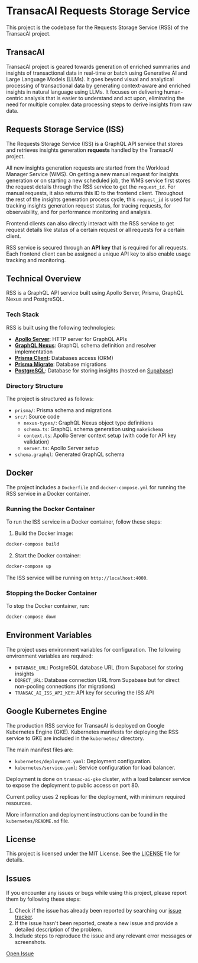 # TransacAI Requests Storage Service

This project is the codebase for the Requests Storage Service (RSS) of the TransacAI project.

## TransacAI

TransacAI project is geared towards generation of enriched summaries and insights of transactional data in real-time or batch using Generative AI and Large Language Models (LLMs). It goes beyond visual and analytical processing of transactional data by generating context-aware and enriched insights in natural language using LLMs. It focuses on delivering human-centric analysis that is easier to understand and act upon, eliminating the need for multiple complex data processing steps to derive insights from raw data.

## Requests Storage Service (ISS)

The Requests Storage Service (ISS) is a GraphQL API service that stores and retrieves insights generation **requests** handled by the TransacAI project.

All new insights generation requests are started from the Workload Manager Service (WMS). On getting a new manual request for insights generation or on starting a new scheduled job, the WMS service first stores the request details through the RSS service to get the `request_id`. For manual requests, it also returns this ID to the frontend client. Throughout the rest of the insights generation process cycle, this `request_id` is used for tracking insights generation request status, for tracing requests, for observability, and for performance monitoring and analysis.

Frontend clients can also directly interact with the RSS service to get request details like status of a certain request or all requests for a certain client.

RSS service is secured through an **API key** that is required for all requests. Each frontend client can be assigned a unique API key to also enable usage tracking and monitoring.

## Technical Overview

RSS is a GraphQL API service built using Apollo Server, Prisma, GraphQL Nexus and PostgreSQL.

### Tech Stack

RSS is built using the following technologies:

- [**Apollo Server**](https://github.com/apollographql/apollo-server): HTTP server for GraphQL APIs
- [**GraphQL Nexus**](https://nexusjs.org/docs/): GraphQL schema definition and resolver implementation
- [**Prisma Client**](https://www.prisma.io/docs/concepts/components/prisma-client): Databases access (ORM)
- [**Prisma Migrate**](https://www.prisma.io/docs/concepts/components/prisma-migrate): Database migrations
- [**PostgreSQL**](https://www.postgresql.org/): Database for storing insights (hosted on [Supabase](https://supabase.com/))

### Directory Structure

The project is structured as follows:

- `prisma/`: Prisma schema and migrations
- `src/`: Source code
  - `nexus-types/`: GraphQL Nexus object type definitions
  - `schema.ts`: GraphQL schema generation using `makeSchema`
  - `context.ts`: Apollo Server context setup (with code for API key validation)
  - `server.ts`: Apollo Server setup
- `schema.graphql`: Generated GraphQL schema

## Docker

The project includes a `Dockerfile` and `docker-compose.yml` for running the RSS service in a Docker container.

### Running the Docker Container

To run the ISS service in a Docker container, follow these steps:

1. Build the Docker image:

```bash
docker-compose build
```

2. Start the Docker container:

```bash
docker-compose up
```

The ISS service will be running on `http://localhost:4000`.

### Stopping the Docker Container

To stop the Docker container, run:

```bash
docker-compose down
```

## Environment Variables

The project uses environment variables for configuration. The following environment variables are required:

- `DATABASE_URL`: PostgreSQL database URL (from Supabase) for storing insights
- `DIRECT_URL`: Database connection URL from Supabase but for direct non-pooling connections (for migrations)
- `TRANSAC_AI_ISS_API_KEY`: API key for securing the ISS API

## Google Kubernetes Engine

The production RSS service for TransacAI is deployed on Google Kubernetes Engine (GKE). Kubernetes manifests for deploying the RSS service to GKE are included in the `kubernetes/` directory.

The main manifest files are:

- `kubernetes/deployment.yaml`: Deployment configuration.
- `kubernetes/service.yaml`: Service configuration for load balancer.

Deployment is done on `transac-ai-gke` cluster, with a load balancer service to expose the deployment to public access on port 80.

Current policy uses 2 replicas for the deployment, with minimum required resources.

More information and deployment instructions can be found in the `kubernetes/README.md` file.

## License

This project is licensed under the MIT License. See the [LICENSE](LICENSE) file for details.

## Issues

If you encounter any issues or bugs while using this project, please report them by following these steps:

1. Check if the issue has already been reported by searching our [issue tracker](https://github.com/pranav-kural/transacai-requests-storage-service/issues).
2. If the issue hasn't been reported, create a new issue and provide a detailed description of the problem.
3. Include steps to reproduce the issue and any relevant error messages or screenshots.

[Open Issue](https://github.com/pranav-kural/transacai-requests-storage-service/issues/new)
